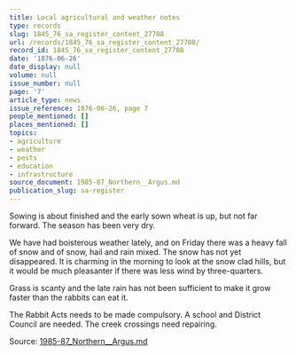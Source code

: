 ```yaml
---
title: Local agricultural and weather notes
type: records
slug: 1845_76_sa_register_content_27708
url: /records/1845_76_sa_register_content_27708/
record_id: 1845_76_sa_register_content_27708
date: '1876-06-26'
date_display: null
volume: null
issue_number: null
page: '7'
article_type: news
issue_reference: 1876-06-26, page 7
people_mentioned: []
places_mentioned: []
topics:
- agriculture
- weather
- pests
- education
- infrastructure
source_document: 1985-87_Northern__Argus.md
publication_slug: sa-register
---
```


Sowing is about finished and the early sown wheat is up, but not far forward.  The season has been very dry.

We have had boisterous weather lately, and on Friday there was a heavy fall of snow and of snow, hail and rain mixed.  The snow has not yet disappeared.  It is charming in the morning to look at the snow clad hills, but it would be much pleasanter if there was less wind by three-quarters.

Grass is scanty and the late rain has not been sufficient to make it grow faster than the rabbits can eat it.

The Rabbit Acts needs to be made compulsory.  A school and District Council are needed.  The creek crossings need repairing.

Source: [1985-87_Northern__Argus.md](/downloads/markdown/1985-87_Northern__Argus.md)
